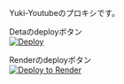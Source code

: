 Yuki-Youtubeのプロキシです。  

Detaのdeployボタン  
[![Deploy](https://button.deta.dev/1/svg)](https://go.deta.dev/deploy?repo=https://github.com/mochidukiyukimi/yuki-youtube-for-user)  


Renderのdeployボタン  
[![Deploy to Render](https://render.com/images/deploy-to-render-button.svg)](https://render.com/deploy?repo=https://github.com/mochidukiyukimi/yuki-youtube-for-user)
